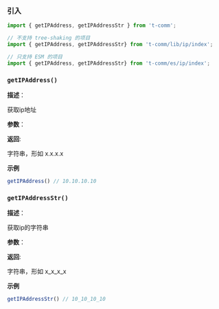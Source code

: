 
### 引入

```ts
import { getIPAddress, getIPAddressStr } from 't-comm';

// 不支持 tree-shaking 的项目
import { getIPAddress, getIPAddressStr} from 't-comm/lib/ip/index';

// 只支持 ESM 的项目
import { getIPAddress, getIPAddressStr} from 't-comm/es/ip/index';
```


### `getIPAddress()` 


**描述**：<p>获取ip地址</p>

**参数**：

**返回**: <p>字符串，形如 x.x.x.x</p>

**示例**

```ts
getIPAddress() // 10.10.10.10
```
<a name="getIPAddressStr"></a>

### `getIPAddressStr()` 


**描述**：<p>获取ip的字符串</p>

**参数**：

**返回**: <p>字符串，形如 x_x_x_x</p>

**示例**

```ts
getIPAddressStr() // 10_10_10_10
```
